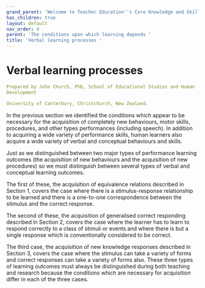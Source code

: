 ```yaml
---
grand_parent: 'Welcome to Teacher Education''s Core Knowledge and Skills.'
has_children: true
layout: default
nav_order: 4
parent: 'The conditions upon which learning depends '
title: 'Verbal learning processes '
---
```

# Verbal learning processes


```yaml
Prepared by John Church, PhD, School of Educational Studies and Human
Development

University of Canterbury, Christchurch, New Zealand.
```


In the previous section we identified the conditions which appear to be
necessary for the acquisition of completely new behaviours, motor
skills, procedures, and other types performances (including speech). In
addition to acquiring a wide variety of performance skills, human
learners also acquire a wide variety of verbal and conceptual behaviours
and skills.

Just as we distinguished between two major types of performance learning
outcomes (the acquisition of new behaviours and the acquisition of new
procedures) so we must distinguish between several types of verbal and
conceptual learning outcomes.

The first of these, the acquisition of equivalence relations described
in Section 1, covers the case where there is a stimulus-response
relationship to be learned and there is a one-to-one correspondence
between the stimulus and the correct response.

The second of these, the acquisition of generalised correct responding
described in Section 2, covers the case where the learner has to learn
to respond correctly to a class of stimuli or events and where there is
but a single response which is conventionally considered to be correct.

The third case, the acquisition of new knowledge responses described in
Section 3, covers the case where the stimulus can take a variety of
forms and correct responses can take a variety of forms also. These
three types of learning outcomes must always be distinguished during
both teaching and research because the conditions which are necessary
for acquisition differ in each of the three cases.

